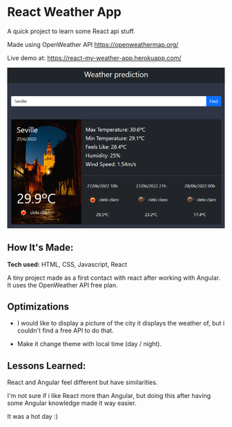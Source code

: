 # React Weather App

A quick project to learn some React api stuff.

Made using OpenWeather API https://openweathermap.org/

Live demo at: https://react-my-weather-app.herokuapp.com/

![Image text](./src/assets/img/screenshot.png) 

## How It's Made:

**Tech used:** HTML, CSS, Javascript, React

A tiny project made as a first contact with react after working with Angular.
It uses the OpenWeather API free plan.

## Optimizations

- I would like to display a picture of the city it displays the weather of, but i couldn't find a free API to do that.

- Make it change theme with local time (day / night).


## Lessons Learned:

React and Angular feel different but have similarities.

I'm not sure if i like React more than Angular, but doing this after having some Angular knowledge made it way easier.

It was a hot day :)